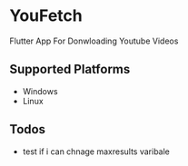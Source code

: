 # YouFetch

Flutter App For Donwloading Youtube Videos 

## Supported Platforms
- Windows
- Linux

## Todos
- test if i can chnage maxresults varibale 

